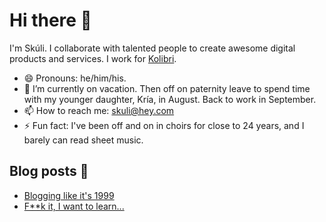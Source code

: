 # Hi there 👋

I'm Skúli. I collaborate with talented people to create awesome digital products and services. I work for <a href="https://kolibri.is">Kolibri</a>.

- 😄 Pronouns: he/him/his.
- 🔭 I’m currently on vacation. Then off on paternity leave to spend time with my younger daughter, Kría, in August. Back to work in September.
- 📫 How to reach me: <a href="mailto:skuli@hey.com">skuli@hey.com</a>
- ⚡ Fun fact: I've been off and on in choirs for close to 24 years, and I barely can read sheet music.

## Blog posts 📒
<!-- BLOG-POST-LIST:START -->
- [Blogging like it's 1999](https://arnlaugsson.info/posts/2020/09/blogsystem/)
- [F**k it, I want to learn...](https://arnlaugsson.info/posts/2020/09/originstory/)
<!-- BLOG-POST-LIST:END -->